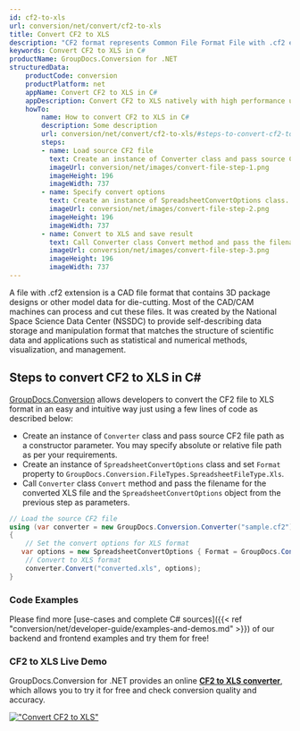 ```yaml
---
id: cf2-to-xls
url: conversion/net/convert/cf2-to-xls
title: Convert CF2 to XLS
description: "CF2 format represents Common File Format File with .cf2 extension. Learn how to convert CF2 to XLS file programmatically in C# language using GroupDocs.Conversion for .NET library."
keywords: Convert CF2 to XLS in C#
productName: GroupDocs.Conversion for .NET
structuredData:
    productCode: conversion
    productPlatform: net
    appName: Convert CF2 to XLS in C#
    appDescription: Convert CF2 to XLS natively with high performance using C# language and server side GroupDocs.Conversion for .NET APIs, without the use of any software like Microsoft or Open Office.
    howTo:
        name: How to convert CF2 to XLS in C# 
        description: Some description
        url: conversion/net/convert/cf2-to-xls/#steps-to-convert-cf2-to-xls-in-c
        steps:
        - name: Load source CF2 file 
          text: Create an instance of Converter class and pass source CF2 file path as a constructor parameter. You may specify absolute or relative file path as per your requirements. 
          imageUrl: conversion/net/images/convert-file-step-1.png
          imageHeight: 196
          imageWidth: 737
        - name: Specify convert options 
          text: Create an instance of SpreadsheetConvertOptions class.
          imageUrl: conversion/net/images/convert-file-step-2.png
          imageHeight: 196
          imageWidth: 737
        - name: Convert to XLS and save result 
          text: Call Converter class Convert method and pass the filename for the converted HTML file and the SpreadsheetConvertOptions object from the previous step as parameters.
          imageUrl: conversion/net/images/convert-file-step-3.png
          imageHeight: 196
          imageWidth: 737
---
```


A file with .cf2 extension is a CAD file format that contains 3D package designs or other model data for die-cutting. Most of the CAD/CAM machines can process and cut these files. It was created by the National Space Science Data Center (NSSDC) to provide self-describing data storage and manipulation format that matches the structure of scientific data and applications such as statistical and numerical methods, visualization, and management. 

## Steps to convert CF2 to XLS in C#

[GroupDocs.Conversion](https://products.groupdocs.com/conversion/net) allows developers to convert the CF2 file to XLS format in an easy and intuitive way just using a few lines of code as described below:

* Create an instance of `Converter` class and pass source CF2 file path as a constructor parameter. You may specify absolute or relative file path as per your requirements. 
* Create an instance of `SpreadsheetConvertOptions` class and set `Format` property to `GroupDocs.Conversion.FileTypes.SpreadsheetFileType.Xls`.
* Call `Converter` class `Convert` method and pass the filename for the converted XLS file and the `SpreadsheetConvertOptions` object from the previous step as parameters.

```csharp
// Load the source CF2 file
using (var converter = new GroupDocs.Conversion.Converter("sample.cf2"))
{
    // Set the convert options for XLS format
   var options = new SpreadsheetConvertOptions { Format = GroupDocs.Conversion.FileTypes.SpreadsheetFileType.Xls };
    // Convert to XLS format
    converter.Convert("converted.xls", options);
}
```

### Code Examples

Please find more [use-cases and complete C# sources]({{< ref "conversion/net/developer-guide/examples-and-demos.md" >}}) of our backend and frontend examples and try them for free!

### CF2 to XLS Live Demo

GroupDocs.Conversion for .NET provides an online [**CF2 to XLS converter**](https://products.groupdocs.app/conversion/cf2-to-xls), which allows you to try it for free and check conversion quality and accuracy.

[!["Convert CF2 to XLS"](conversion/net/images/convert-to-xls/convert-cf2-to-xls.png)](https://products.groupdocs.app/conversion/cf2-to-xls)